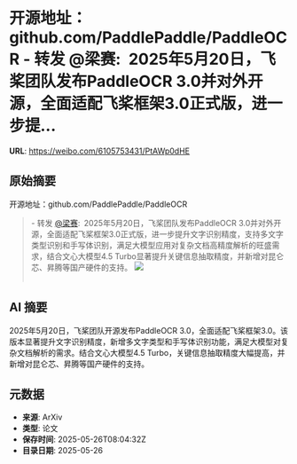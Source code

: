 # 开源地址：github.com/PaddlePaddle/PaddleOCR - 转发 @梁赛:&ensp;2025年5月20日，飞桨团队发布PaddleOCR 3.0并对外开源，全面适配飞桨框架3.0正式版，进一步提...

**URL**: https://weibo.com/6105753431/PtAWp0dHE

## 原始摘要

开源地址：github.com/PaddlePaddle/PaddleOCR<br><blockquote> - 转发 <a href="https://weibo.com/1725941200" target="_blank">@梁赛</a>: 2025年5月20日，飞桨团队发布PaddleOCR 3.0并对外开源，全面适配飞桨框架3.0正式版，进一步提升文字识别精度，支持多文字类型识别和手写体识别，满足大模型应用对复杂文档高精度解析的旺盛需求，结合文心大模型4.5 Turbo显著提升关键信息抽取精度，并新增对昆仑芯、昇腾等国产硬件的支持。 <img style="" src="https://tvax1.sinaimg.cn/large/66dfc5d0gy1i1ssll0zzsj20u00fgq48.jpg" referrerpolicy="no-referrer"><br><br></blockquote>

## AI 摘要

2025年5月20日，飞桨团队开源发布PaddleOCR 3.0，全面适配飞桨框架3.0。该版本显著提升文字识别精度，新增多文字类型和手写体识别功能，满足大模型对复杂文档解析的需求。结合文心大模型4.5 Turbo，关键信息抽取精度大幅提高，并新增对昆仑芯、昇腾等国产硬件的支持。

## 元数据

- **来源**: ArXiv
- **类型**: 论文
- **保存时间**: 2025-05-26T08:04:32Z
- **目录日期**: 2025-05-26
